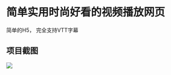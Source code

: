 # 简单实用时尚好看的视频播放网页
简单的H5， 完全支持VTT字幕

## 项目截图

![](https://i.loli.net/2020/09/16/SxEnBe9rHVvhiA6.png)

